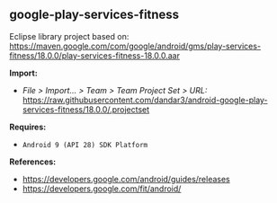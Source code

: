 ## google-play-services-fitness

Eclipse library project based on:<br/>
https://maven.google.com/com/google/android/gms/play-services-fitness/18.0.0/play-services-fitness-18.0.0.aar

**Import:**
- _File > Import... > Team > Team Project Set > URL:_<br/>
  https://raw.githubusercontent.com/dandar3/android-google-play-services-fitness/18.0.0/.projectset

**Requires:**
- `Android 9 (API 28) SDK Platform`

**References:**
- https://developers.google.com/android/guides/releases
- https://developers.google.com/fit/android/